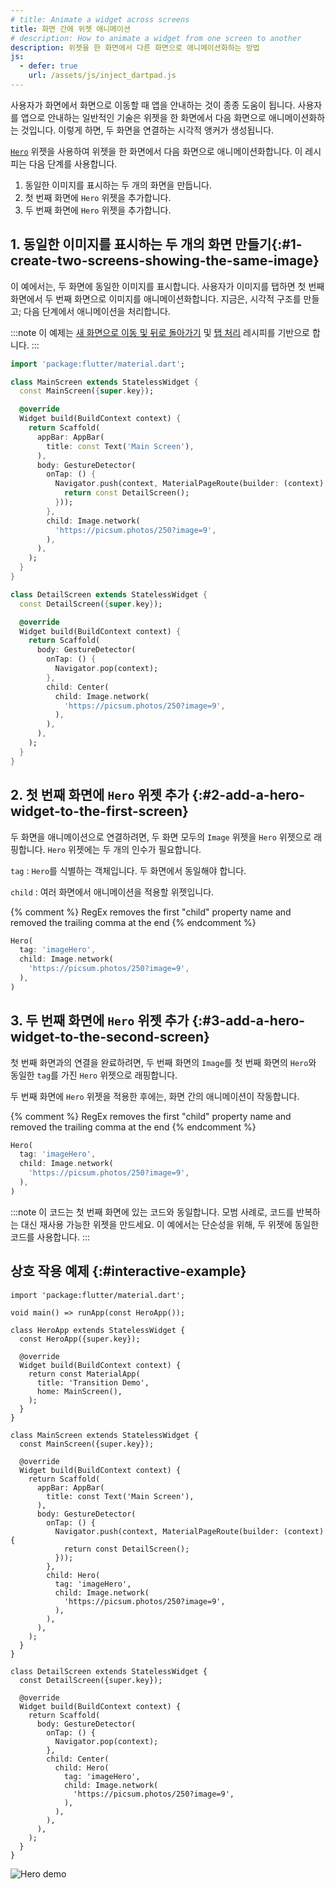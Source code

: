 ```yaml
---
# title: Animate a widget across screens
title: 화면 간에 위젯 애니메이션
# description: How to animate a widget from one screen to another
description: 위젯을 한 화면에서 다른 화면으로 애니메이션화하는 방법
js:
  - defer: true
    url: /assets/js/inject_dartpad.js
---
```


<?code-excerpt path-base="cookbook/navigation/hero_animations"?>

사용자가 화면에서 화면으로 이동할 때 앱을 안내하는 것이 종종 도움이 됩니다. 
사용자를 앱으로 안내하는 일반적인 기술은 위젯을 한 화면에서 다음 화면으로 애니메이션화하는 것입니다. 
이렇게 하면, 두 화면을 연결하는 시각적 앵커가 생성됩니다.

[`Hero`][] 위젯을 사용하여 위젯을 한 화면에서 다음 화면으로 애니메이션화합니다. 이 레시피는 다음 단계를 사용합니다.

  1. 동일한 이미지를 표시하는 두 개의 화면을 만듭니다.
  2. 첫 번째 화면에 `Hero` 위젯을 추가합니다.
  3. 두 번째 화면에 `Hero` 위젯을 추가합니다.

## 1. 동일한 이미지를 표시하는 두 개의 화면 만들기{:#1-create-two-screens-showing-the-same-image}

이 예에서는, 두 화면에 동일한 이미지를 표시합니다. 
사용자가 이미지를 탭하면 첫 번째 화면에서 두 번째 화면으로 이미지를 애니메이션화합니다. 
지금은, 시각적 구조를 만들고; 다음 단계에서 애니메이션을 처리합니다.

:::note
이 예제는 [새 화면으로 이동 및 뒤로 돌아가기][Navigate to a new screen and back] 및 
[탭 처리][Handle taps] 레시피를 기반으로 합니다.
:::

<?code-excerpt "lib/main_original.dart"?>
```dart
import 'package:flutter/material.dart';

class MainScreen extends StatelessWidget {
  const MainScreen({super.key});

  @override
  Widget build(BuildContext context) {
    return Scaffold(
      appBar: AppBar(
        title: const Text('Main Screen'),
      ),
      body: GestureDetector(
        onTap: () {
          Navigator.push(context, MaterialPageRoute(builder: (context) {
            return const DetailScreen();
          }));
        },
        child: Image.network(
          'https://picsum.photos/250?image=9',
        ),
      ),
    );
  }
}

class DetailScreen extends StatelessWidget {
  const DetailScreen({super.key});

  @override
  Widget build(BuildContext context) {
    return Scaffold(
      body: GestureDetector(
        onTap: () {
          Navigator.pop(context);
        },
        child: Center(
          child: Image.network(
            'https://picsum.photos/250?image=9',
          ),
        ),
      ),
    );
  }
}
```

## 2. 첫 번째 화면에 `Hero` 위젯 추가 {:#2-add-a-hero-widget-to-the-first-screen}

두 화면을 애니메이션으로 연결하려면, 두 화면 모두의 `Image` 위젯을 `Hero` 위젯으로 래핑합니다. 
`Hero` 위젯에는 두 개의 인수가 필요합니다.

`tag`
: `Hero`를 식별하는 객체입니다. 두 화면에서 동일해야 합니다.

`child`
: 여러 화면에서 애니메이션을 적용할 위젯입니다.

{% comment %}
RegEx removes the first "child" property name and removed the trailing comma at the end
{% endcomment %}
<?code-excerpt "lib/main.dart (Hero1)" replace="/^child: //g;/^\),$/)/g"?>
```dart
Hero(
  tag: 'imageHero',
  child: Image.network(
    'https://picsum.photos/250?image=9',
  ),
)
```

## 3. 두 번째 화면에 `Hero` 위젯 추가 {:#3-add-a-hero-widget-to-the-second-screen}

첫 번째 화면과의 연결을 완료하려면, 
두 번째 화면의 `Image`를 첫 번째 화면의 `Hero`와 동일한 `tag`를 가진 `Hero` 위젯으로 래핑합니다.

두 번째 화면에 `Hero` 위젯을 적용한 후에는, 화면 간의 애니메이션이 작동합니다.

{% comment %}
RegEx removes the first "child" property name and removed the trailing comma at the end
{% endcomment %}
<?code-excerpt "lib/main.dart (Hero2)" replace="/^child: //g;/^\),$/)/g"?>
```dart
Hero(
  tag: 'imageHero',
  child: Image.network(
    'https://picsum.photos/250?image=9',
  ),
)
```


:::note
이 코드는 첫 번째 화면에 있는 코드와 동일합니다. 
모범 사례로, 코드를 반복하는 대신 재사용 가능한 위젯을 만드세요. 
이 예에서는 단순성을 위해, 두 위젯에 동일한 코드를 사용합니다.
:::

## 상호 작용 예제 {:#interactive-example}

<?code-excerpt "lib/main.dart"?>
```dartpad title="Flutter Hero animation hands-on example in DartPad" run="true"
import 'package:flutter/material.dart';

void main() => runApp(const HeroApp());

class HeroApp extends StatelessWidget {
  const HeroApp({super.key});

  @override
  Widget build(BuildContext context) {
    return const MaterialApp(
      title: 'Transition Demo',
      home: MainScreen(),
    );
  }
}

class MainScreen extends StatelessWidget {
  const MainScreen({super.key});

  @override
  Widget build(BuildContext context) {
    return Scaffold(
      appBar: AppBar(
        title: const Text('Main Screen'),
      ),
      body: GestureDetector(
        onTap: () {
          Navigator.push(context, MaterialPageRoute(builder: (context) {
            return const DetailScreen();
          }));
        },
        child: Hero(
          tag: 'imageHero',
          child: Image.network(
            'https://picsum.photos/250?image=9',
          ),
        ),
      ),
    );
  }
}

class DetailScreen extends StatelessWidget {
  const DetailScreen({super.key});

  @override
  Widget build(BuildContext context) {
    return Scaffold(
      body: GestureDetector(
        onTap: () {
          Navigator.pop(context);
        },
        child: Center(
          child: Hero(
            tag: 'imageHero',
            child: Image.network(
              'https://picsum.photos/250?image=9',
            ),
          ),
        ),
      ),
    );
  }
}
```

<noscript>
  <img src="/assets/images/docs/cookbook/hero.gif" alt="Hero demo" class="site-mobile-screenshot" />
</noscript>


[Handle taps]: /cookbook/gestures/handling-taps
[`Hero`]: {{site.api}}/flutter/widgets/Hero-class.html
[Navigate to a new screen and back]: /cookbook/navigation/navigation-basics
